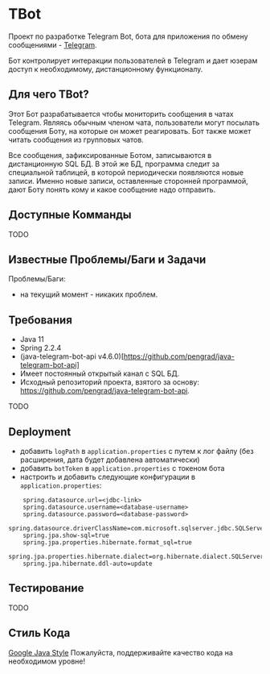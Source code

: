 # TBot

Проект по разработке Telegram Bot, бота для приложения по обмену сообщениями -  [Telegram](https://telegram.org/).

Бот контролирует интеракции пользователей в Telegram и дает юзерам доступ к необходимому, дистанционному функционалу.

## Для чего TBot?

Этот Бот разрабатывается чтобы мониторить сообщения в чатах Telegram.
Являясь обычным членом чата, пользователи могут посылать сообщения Боту, на которые он может реагировать.
Бот также может читать сообщения из групповых чатов.

Все сообщения, зафиксированные Ботом, записываются в дистанционную SQL БД.
В этой же БД, программа следит за специальной таблицей, в которой периодически появляются новые записи.
Именно новые записи, оставленные сторонней программой, дают Боту понять кому и какое сообщение надо отправить.

## Доступные Комманды

TODO

## Известные Проблемы/Баги и Задачи

Проблемы/Баги:
- на текущий момент - никаких проблем.

## Требования

- Java 11
- Spring 2.2.4
- (java-telegram-bot-api v4.6.0)[https://github.com/pengrad/java-telegram-bot-api]
- Имеет постоянный открытый канал с SQL БД.
- Исходный репозиторий проекта, взятого за основу: https://github.com/pengrad/java-telegram-bot-api.

TODO

## Deployment

- добавить `logPath` в `application.properties` с путем к лог файлу (без расширения, дата будет добавлена автоматически)
- добавить `botToken` в `application.properties` с токеном бота
- настроить и добавить следующие конфигурации в `application.properties`:
```
	spring.datasource.url=<jdbc-link>
	spring.datasource.username=<database-username>
	spring.datasource.password=<database-password>
	spring.datasource.driverClassName=com.microsoft.sqlserver.jdbc.SQLServerDriver
	spring.jpa.show-sql=true
	spring.jpa.properties.hibernate.format_sql=true
	spring.jpa.properties.hibernate.dialect=org.hibernate.dialect.SQLServer2012Dialect
	spring.jpa.hibernate.ddl-auto=update
```

## Тестирование

TODO

## Стиль Кода

[Google Java Style](https://google.github.io/styleguide/javaguide.html)
Пожалуйста, поддерживайте качество кода на необходимом уровне!